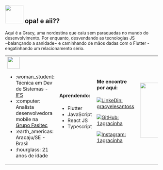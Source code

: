 <h2> <img src="https://media.giphy.com/media/uBdraueIvlv0cX1C00/giphy.gif" height="60"> opa! e aii??  </h2>
<p>Aqui é a Gracy, uma nordestina que caiu sem paraquedas no mundo do desenvolvimento. Por enquanto, desvendando as tecnologias JS ~balançando a sanidade~ e caminhando de mãos dadas com o Flutter - engatinhando um relacionamento sério.</i></p>
<table> <tr>
                 <td>
                            <img src="https://media.giphy.com/media/xU0iLb3NZpsWF9Ac8y/giphy.gif" height="40">
                    <ul>
                        <li>:woman_student: Técnica em Dev de Sistemas - <a href="https://ifs.edu.br/">IFS</a> </li>
                        <li>:computer: Analista desenvolvedora mobile na </br> <a href="https://grupofasitec.com.br/">Grupo Fasitec</a></li>
                        <li>:earth_americas: Aracaju/SE - Brasil</li>
                       <li>:hourglass: 21 anos de idade</li>
                   </ul>
                 </td>
                 <td>
                         <h4>  Aprendendo: </h4>
                   <ul>
                      <li>Flutter</li>
                      <li>JavaScript</li>
                      <li>React JS</li>
                      <li>Typescript</li>
                   </ul>
                </td>
                <td>
                     <h4>Me encontre por aqui: </h4>
                    
[![LinkeDin: gracyelesantoss](https://img.shields.io/badge/-gracyelesantos-blue?style=flat-rounded&logo=Linkedin&logoColor=white&link=https://www.linkedin.com/in/gracyelesantos/)](https://www.linkedin.com/in/gracyelesantos/)

[![GitHub: 1agracinha](https://img.shields.io/github/followers/1agracinha?label=1agracinha&style=social)](https://github.com/1agracinha)

[![Instagram: 1agracinha](https://img.shields.io/badge/-@1agracinha-deeppink?style=flat-rounded&logo=Instagram&logoColor=white&link=https://www.instragram.com/1agracinha/)](https://www.instagram.com/1agracinha/)
                 </td>
                 <td>
                     <img align='right' src="https://media.giphy.com/media/6EWyszhJ2kL3ceQuD2/giphy.gif" height="180">
                 </td>
</tr></table>

